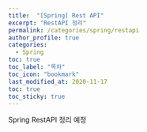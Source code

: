 ```yaml
---
title:  "[Spring] Rest API"
excerpt: "RestAPI 정리"
permalink: /categories/spring/restapi
author_profile: true
categories:
  - Spring
toc: true
toc_label: "목차"
toc_icon: "bookmark"
last_modified_at: 2020-11-17
toc: true
toc_sticky: true
---
```


Spring RestAPI 정리 예정
